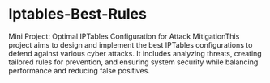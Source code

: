 # Iptables-Best-Rules
Mini Project: Optimal IPTables Configuration for Attack MitigationThis project aims to design and implement the best IPTables configurations to defend against various cyber attacks. It includes analyzing threats, creating tailored rules for prevention, and ensuring system security while balancing performance and reducing false positives.
